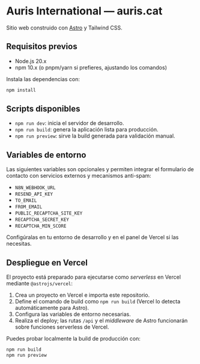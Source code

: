 # Auris International — auris.cat

Sitio web construido con [Astro](https://astro.build/) y Tailwind CSS.

## Requisitos previos

- Node.js 20.x
- npm 10.x (o pnpm/yarn si prefieres, ajustando los comandos)

Instala las dependencias con:

```bash
npm install
```

## Scripts disponibles

- `npm run dev`: inicia el servidor de desarrollo.
- `npm run build`: genera la aplicación lista para producción.
- `npm run preview`: sirve la build generada para validación manual.

## Variables de entorno

Las siguientes variables son opcionales y permiten integrar el formulario de contacto con servicios externos y mecanismos anti-spam:

- `N8N_WEBHOOK_URL`
- `RESEND_API_KEY`
- `TO_EMAIL`
- `FROM_EMAIL`
- `PUBLIC_RECAPTCHA_SITE_KEY`
- `RECAPTCHA_SECRET_KEY`
- `RECAPTCHA_MIN_SCORE`

Configúralas en tu entorno de desarrollo y en el panel de Vercel si las necesitas.

## Despliegue en Vercel

El proyecto está preparado para ejecutarse como _serverless_ en Vercel mediante `@astrojs/vercel`:

1. Crea un proyecto en Vercel e importa este repositorio.
2. Define el comando de build como `npm run build` (Vercel lo detecta automáticamente para Astro).
3. Configura las variables de entorno necesarias.
4. Realiza el deploy; las rutas `/api` y el _middleware_ de Astro funcionarán sobre funciones serverless de Vercel.

Puedes probar localmente la build de producción con:

```bash
npm run build
npm run preview
```
